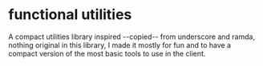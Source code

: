 # functional utilities

A compact utilities library inspired --copied-- from underscore and ramda, nothing original in this library, I made it mostly for fun and to have a compact version of the most basic tools to use in the client.
